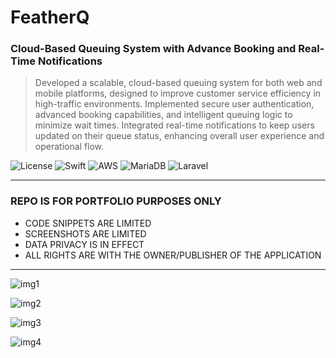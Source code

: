 # FeatherQ
### Cloud-Based Queuing System with Advance Booking and Real-Time Notifications
> Developed a scalable, cloud-based queuing system for both web and
            mobile platforms, designed to improve customer service efficiency in
            high-traffic environments. Implemented secure user authentication,
            advanced booking capabilities, and intelligent queuing logic to
            minimize wait times. Integrated real-time notifications to keep
            users updated on their queue status, enhancing overall user
            experience and operational flow.

![License](https://img.shields.io/badge/license-Apache--2.0-red.svg)
![Swift](https://img.shields.io/badge/iOS-Swift-blue)
![AWS](https://img.shields.io/badge/Amazon-AWS-orange)
![MariaDB](https://img.shields.io/badge/MariaDB-10.1-C8102E)
![Laravel](https://img.shields.io/badge/Laravel-5-gold)

---

### REPO IS FOR PORTFOLIO PURPOSES ONLY
- CODE SNIPPETS ARE LIMITED
- SCREENSHOTS ARE LIMITED
- DATA PRIVACY IS IN EFFECT
- ALL RIGHTS ARE WITH THE OWNER/PUBLISHER OF THE APPLICATION

---

![img1](https://github.com/polljii/featherq/blob/main/featherq1.png)

![img2](https://github.com/polljii/featherq/blob/main/featherq2.png)

![img3](https://github.com/polljii/featherq/blob/main/featherq3.png)

![img4](https://github.com/polljii/featherq/blob/main/featherq4.png)
